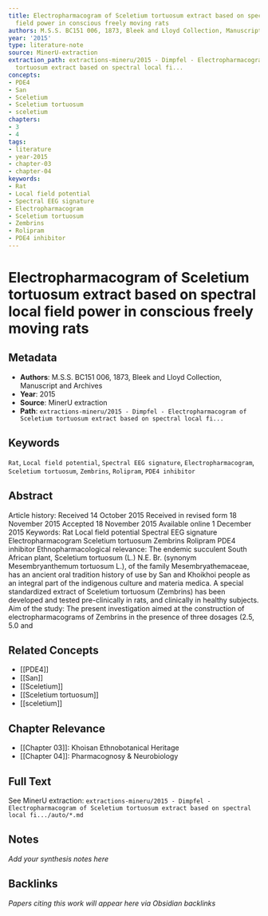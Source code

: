 ```yaml
---
title: Electropharmacogram of Sceletium tortuosum extract based on spectral local
  field power in conscious freely moving rats
authors: M.S.S. BC151 006, 1873, Bleek and Lloyd Collection, Manuscript and Archives
year: '2015'
type: literature-note
source: MinerU-extraction
extraction_path: extractions-mineru/2015 - Dimpfel - Electropharmacogram of Sceletium
  tortuosum extract based on spectral local fi...
concepts:
- PDE4
- San
- Sceletium
- Sceletium tortuosum
- sceletium
chapters:
- 3
- 4
tags:
- literature
- year-2015
- chapter-03
- chapter-04
keywords:
- Rat
- Local field potential
- Spectral EEG signature
- Electropharmacogram
- Sceletium tortuosum
- Zembrins
- Rolipram
- PDE4 inhibitor
---
```


# Electropharmacogram of Sceletium tortuosum extract based on spectral local field power in conscious freely moving rats

## Metadata

- **Authors**: M.S.S. BC151 006, 1873, Bleek and Lloyd Collection, Manuscript and Archives
- **Year**: 2015
- **Source**: MinerU extraction
- **Path**: `extractions-mineru/2015 - Dimpfel - Electropharmacogram of Sceletium tortuosum extract based on spectral local fi...`

## Keywords

`Rat`, `Local field potential`, `Spectral EEG signature`, `Electropharmacogram`, `Sceletium tortuosum`, `Zembrins`, `Rolipram`, `PDE4 inhibitor`

## Abstract

Article history: Received 14 October 2015 Received in revised form 18 November 2015 Accepted 18 November 2015 Available online 1 December 2015 Keywords: Rat Local field potential Spectral EEG signature Electropharmacogram Sceletium tortuosum Zembrins Rolipram PDE4 inhibitor Ethnopharmacological relevance: The endemic succulent South African plant, Sceletium tortuosum (L.) N.E. Br. (synonym Mesembryanthemum tortuosum L.), of the family Mesembryathemaceae, has an ancient oral tradition history of use by San and Khoikhoi people as an integral part of the indigenous culture and materia medica. A special standardized extract of Sceletium tortuosum (Zembrins) has been developed and tested pre-clinically in rats, and clinically in healthy subjects. Aim of the study: The present investigation aimed at the construction of electropharmacograms of Zembrins in the presence of three dosages (2.5, 5.0 and

## Related Concepts

- [[PDE4]]
- [[San]]
- [[Sceletium]]
- [[Sceletium tortuosum]]
- [[sceletium]]

## Chapter Relevance

- [[Chapter 03]]: Khoisan Ethnobotanical Heritage
- [[Chapter 04]]: Pharmacognosy & Neurobiology

## Full Text

See MinerU extraction: `extractions-mineru/2015 - Dimpfel - Electropharmacogram of Sceletium tortuosum extract based on spectral local fi.../auto/*.md`

## Notes

*Add your synthesis notes here*

## Backlinks

*Papers citing this work will appear here via Obsidian backlinks*
